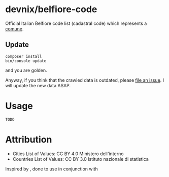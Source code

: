 # devnix/belfiore-code

Official Italian Belfiore code list (cadastral code) which represents a 
[comune](https://en.wikipedia.org/wiki/Comune).

## Update

```
composer install
bin/console update
```

and you are golden.

Anyway, if you think that the crawled data is outdated, please 
[file an issue](https://github.com/devnix/belfiore-code/issues/new). I will 
update the new data ASAP.

# Usage

```
TODO
```

# Attribution

- Cities List of Values: CC BY 4.0 Ministero dell'interno
- Countries List of Values: CC BY 3.0 Istituto nazionale di statistica

Inspired by [](https://github.com/Marketto/codice-fiscale-utils), done to use in
conjunction with [](https://github.com/DavidePastore/codice-fiscale)
